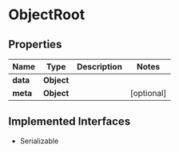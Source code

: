 

# ObjectRoot


## Properties

Name | Type | Description | Notes
------------ | ------------- | ------------- | -------------
**data** | **Object** |  | 
**meta** | **Object** |  |  [optional]


## Implemented Interfaces

* Serializable


